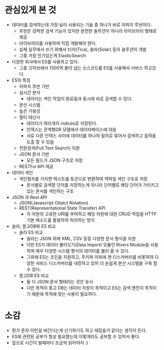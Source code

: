 # 관심있게 본 것
* 데이터를 검색하는데 가장 널리 사용되는 기술 중 하나가 바로 아파치 루씬이다.
    * 루씬은 강력한 검색 기능이 있지만 완전한 솔루션이 아니라 라이브러리 형태로 제공
    * 라이브러리를 사용하여 직접 개발해야 한다.
    * 실제 실무에서 쓰기 위해서 티카(Tica), 솔라(Solar) 등의 솔루션이 개발
    * 그중 가장 인기있는게 ElasticSearch
* 다양한 회사에서 ES를 사용하고 있다.
    * 그중 깃허브에서 1300억 줄이 넘는 소스코드를 ES를 사용해서 서비스 하고있다.
* ES의 특징
    * 아파치 루씬 기반
    * 실시간 분석
        * 데이터는 색인 작업이 완료됨과 동시에 바로 검색할 수 있다.
    * 분산 시스템
    * 높은 가용성
    * 멀티 테넌시
        * 데이터가 여러개의 indices로 저장된다.
        * 인덱스는 관계형DB 모델에서 데이터베이스에 대응
        * 서로 다른 인덱스 사이에 데이터를 하나의 질의로 묶어서 검색하고 출력을 도출 할 수 있음
    * 전문검색(Full Text Search) 지원
    * JSON 문서 기반
        * 모든 필드가 JSON 구조로 저장
    * RESTFul API 제공
* 데이터 색인
    * 색인절차를 거치면 텍스트를 토큰으로 변환하여 역파일 색인 구조로 저장
        * 문서별로 검색할 단어를 저장하는게 아니라 단어별로 해당 단어가 가리키고 있는 문서를 색인하는 구조
* JSON 과 Rest API
    * JSON(Javascript Object Notation)
    * REST(Representational State Transfer) API
        * 각 자원의 고유한 URI를 부여하고 해당 자원에 대한 CRUD 작업을 HTTP 기본 메소드를 활용하여 처리하는 방식
* 솔라, 몽고DB와 ES 비교
    * 솔라 ES 비교
        * 솔라는 JSON 외에 XML, CSV 등등 다양한 문서 형식을 지원
        * 다만 ES가 데이터 불러오기(Data Import) 모듈인 Rivers Module을 사용하여 매우 다양한 시스템 형식의 데이터를 불러 올 수 있다.
        * 그외에 ES는 조인을 지원하고, 주키퍼 이외에 젠 디스커버리를 비롯하여 다양한 서비스 디스커버리를 내장하고 있어 더 손쉽게 분산 시스템을 구축 할 수 있다.
    * 몽고DB ES 비교
        * 둘 다 JSON 문서 형태라는 것은 유사
        * 다만 목적이 몽고 DB는 데이터 저장이 목적이고 ES는 검색 엔진이 목적이기 때문에 목적에 맞는 사용이 필요하다.

# 소감
* 뭔가 혼자 이런걸 써간다는게 신기하기도 하고 재밌을거 같다는 생각이 든다.
* ES에 관련된 공부가 항상 필요했는데 이렇게라도 공부할 수 있어서 좋다.
* 앞으로 시간이 빌때마다 조금씩 읽어야지 :)
